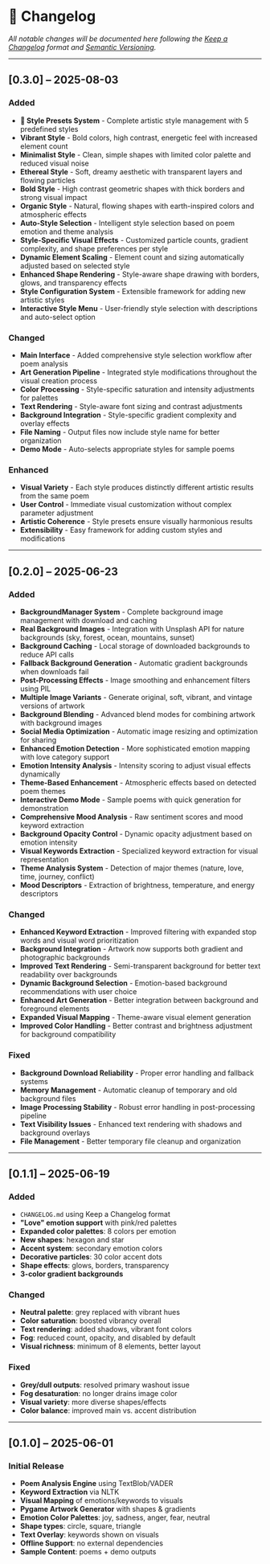 # 📖 Changelog
_All notable changes will be documented here following the [Keep a Changelog](https://keepachangelog.com/en/1.0.0/) format and [Semantic Versioning](https://semver.org/spec/v2.0.0.html)._

---

## [0.3.0] – 2025-08-03

### Added
- **🎨 Style Presets System** - Complete artistic style management with 5 predefined styles
- **Vibrant Style** - Bold colors, high contrast, energetic feel with increased element count
- **Minimalist Style** - Clean, simple shapes with limited color palette and reduced visual noise
- **Ethereal Style** - Soft, dreamy aesthetic with transparent layers and flowing particles
- **Bold Style** - High contrast geometric shapes with thick borders and strong visual impact
- **Organic Style** - Natural, flowing shapes with earth-inspired colors and atmospheric effects
- **Auto-Style Selection** - Intelligent style selection based on poem emotion and theme analysis
- **Style-Specific Visual Effects** - Customized particle counts, gradient complexity, and shape preferences per style
- **Dynamic Element Scaling** - Element count and sizing automatically adjusted based on selected style
- **Enhanced Shape Rendering** - Style-aware shape drawing with borders, glows, and transparency effects
- **Style Configuration System** - Extensible framework for adding new artistic styles
- **Interactive Style Menu** - User-friendly style selection with descriptions and auto-select option

### Changed
- **Main Interface** - Added comprehensive style selection workflow after poem analysis
- **Art Generation Pipeline** - Integrated style modifications throughout the visual creation process
- **Color Processing** - Style-specific saturation and intensity adjustments for palettes
- **Text Rendering** - Style-aware font sizing and contrast adjustments
- **Background Integration** - Style-specific gradient complexity and overlay effects
- **File Naming** - Output files now include style name for better organization
- **Demo Mode** - Auto-selects appropriate styles for sample poems

### Enhanced
- **Visual Variety** - Each style produces distinctly different artistic results from the same poem
- **User Control** - Immediate visual customization without complex parameter adjustment
- **Artistic Coherence** - Style presets ensure visually harmonious results
- **Extensibility** - Easy framework for adding custom styles and modifications

---

## [0.2.0] – 2025-06-23

### Added
- **BackgroundManager System** - Complete background image management with download and caching
- **Real Background Images** - Integration with Unsplash API for nature backgrounds (sky, forest, ocean, mountains, sunset)
- **Background Caching** - Local storage of downloaded backgrounds to reduce API calls
- **Fallback Background Generation** - Automatic gradient backgrounds when downloads fail
- **Post-Processing Effects** - Image smoothing and enhancement filters using PIL
- **Multiple Image Variants** - Generate original, soft, vibrant, and vintage versions of artwork
- **Background Blending** - Advanced blend modes for combining artwork with background images
- **Social Media Optimization** - Automatic image resizing and optimization for sharing
- **Enhanced Emotion Detection** - More sophisticated emotion mapping with love category support
- **Emotion Intensity Analysis** - Intensity scoring to adjust visual effects dynamically
- **Theme-Based Enhancement** - Atmospheric effects based on detected poem themes
- **Interactive Demo Mode** - Sample poems with quick generation for demonstration
- **Comprehensive Mood Analysis** - Raw sentiment scores and mood keyword extraction
- **Background Opacity Control** - Dynamic opacity adjustment based on emotion intensity
- **Visual Keywords Extraction** - Specialized keyword extraction for visual representation
- **Theme Analysis System** - Detection of major themes (nature, love, time, journey, conflict)
- **Mood Descriptors** - Extraction of brightness, temperature, and energy descriptors

### Changed
- **Enhanced Keyword Extraction** - Improved filtering with expanded stop words and visual word prioritization
- **Background Integration** - Artwork now supports both gradient and photographic backgrounds
- **Improved Text Rendering** - Semi-transparent background for better text readability over backgrounds
- **Dynamic Background Selection** - Emotion-based background recommendations with user choice
- **Enhanced Art Generation** - Better integration between background and foreground elements
- **Expanded Visual Mapping** - Theme-aware visual element generation
- **Improved Color Handling** - Better contrast and brightness adjustment for background compatibility

### Fixed
- **Background Download Reliability** - Proper error handling and fallback systems
- **Memory Management** - Automatic cleanup of temporary and old background files
- **Image Processing Stability** - Robust error handling in post-processing pipeline
- **Text Visibility Issues** - Enhanced text rendering with shadows and background overlays
- **File Management** - Better temporary file cleanup and organization

---

## [0.1.1] – 2025-06-19

### Added
- `CHANGELOG.md` using Keep a Changelog format
- **"Love" emotion support** with pink/red palettes
- **Expanded color palettes**: 8 colors per emotion
- **New shapes**: hexagon and star
- **Accent system**: secondary emotion colors
- **Decorative particles**: 30 color accent dots
- **Shape effects**: glows, borders, transparency
- **3-color gradient backgrounds**

### Changed
- **Neutral palette**: grey replaced with vibrant hues
- **Color saturation**: boosted vibrancy overall
- **Text rendering**: added shadows, vibrant font colors
- **Fog**: reduced count, opacity, and disabled by default
- **Visual richness**: minimum of 8 elements, better layout

### Fixed
- **Grey/dull outputs**: resolved primary washout issue
- **Fog desaturation**: no longer drains image color
- **Visual variety**: more diverse shapes/effects
- **Color balance**: improved main vs. accent distribution

---

## [0.1.0] – 2025-06-01

### Initial Release
- **Poem Analysis Engine** using TextBlob/VADER
- **Keyword Extraction** via NLTK
- **Visual Mapping** of emotions/keywords to visuals
- **Pygame Artwork Generator** with shapes & gradients
- **Emotion Color Palettes**: joy, sadness, anger, fear, neutral
- **Shape types**: circle, square, triangle
- **Text Overlay**: keywords shown on visuals
- **Offline Support**: no external dependencies
- **Sample Content**: poems + demo outputs
